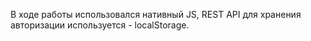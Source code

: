 В ходе работы использовался нативный JS, REST API для хранения aвторизации используется - localStorage.
